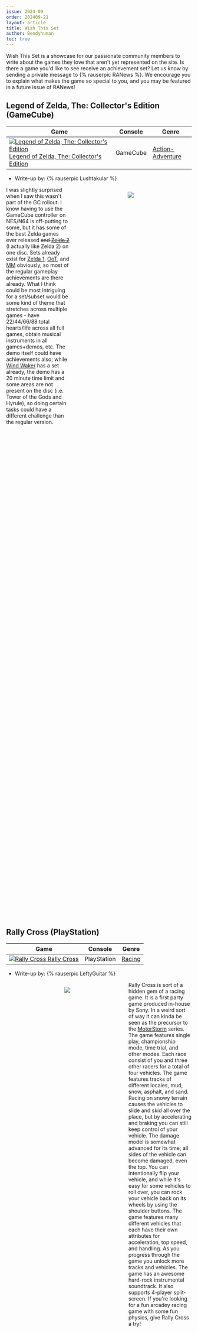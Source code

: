 ```yaml
---
issue: 2024-09
order: 202409-21
layout: article
title: Wish This Set
author: Bendyhuman
toc: true
---
```


Wish This Set is a showcase for our passionate community members to write about the games they love that aren't yet represented on the site. Is there a game you'd like to see receive an achievement set? Let us know by sending a private message to {% rauserpic RANews %}. We encourage you to explain what makes the game so special to you, and you may be featured in a future issue of RANews!

## Legend of Zelda, The: Collector's Edition (GameCube)

| Game                                                                                                                                                                                                                                                                                                  | Console  | Genre                                                       |
| ----------------------------------------------------------------------------------------------------------------------------------------------------------------------------------------------------------------------------------------------------------------------------------------------------- | -------- | ----------------------------------------------------------- |
| <a class="gameicon-link" href="https://retroachievements.org/game/2198" target="_blank" rel="noopener"> <img class="gameicon" src="https://media.retroachievements.org/Images/000001.png" alt="Legend of Zelda, The: Collector's Edition"> <span>Legend of Zelda, The: Collector's Edition</span></a> | GameCube | [Action-Adventure](https://retroachievements.org/game/2702) |

* Write-up by: {% rauserpic Lushtakular %}

<figure style="text-align:center;float:right;width:50%;height:50%">
<img src="https://cdn.mobygames.com/screenshots/15649606-the-legend-of-zelda-collectors-edition-gamecube-wind-waker-demo.png">
<figcaption></figcaption>
</figure>

I was slightly surprised when I saw this wasn't part of the GC rollout. I know having to use the GameCube controller on NES/N64 is off-putting to some, but it has some of the best Zelda games ever released ~~and [Zelda 2](https://retroachievements.org/game/1453)~~ (I actually like Zelda 2) on one disc. Sets already exist for [Zelda 1](https://retroachievements.org/game/1454), [OoT](https://retroachievements.org/game/10113), and [MM](https://retroachievements.org/game/10679) obviously, so most of the regular gameplay achievements are there already. What I think could be most intriguing for a set/subset would be some kind of theme that stretches across multiple games - have 22/44/66/88 total hearts/life across all full games, obtain musical instruments in all games+demos, etc. The demo itself could have achievements also; while [Wind Waker](https://retroachievements.org/game/9190) has a set already, the demo has a 20 minute time limit and some areas are not present on the disc (i.e. Tower of the Gods and Hyrule), so doing certain tasks could have a different challenge than the regular version.

<br clear="right"/>

## Rally Cross (PlayStation)

| Game                                                                                                                                                                                                                                       | Console     | Genre                                              |
| ------------------------------------------------------------------------------------------------------------------------------------------------------------------------------------------------------------------------------------------ | ----------- | -------------------------------------------------- |
| <a class="gameicon-link" href="https://retroachievements.org/game/15451" target="_blank" rel="noopener"> <img class="gameicon" src="https://media.retroachievements.org/Images/000001.png" alt="Rally Cross"> <span>Rally Cross</span></a> | PlayStation | [Racing](https://retroachievements.org/game/14240) |

* Write-up by: {% rauserpic LeftyGuitar %}

<figure style="text-align:center;float:left;width:50%;height:50%">
<img src="https://media.retroachievements.org/Images/067592.png">
<figcaption></figcaption>
</figure>

Rally Cross is sort of a hidden gem of a racing game. It is a first party game produced in-house by Sony. In a weird sort of way it can kinda be seen as the precursor to the [MotorStorm](https://retroachievements.org/game/20870) series. The game features single play, championship mode, time trial, and other modes. Each race consist of you and three other racers for a total of four vehicles. The game features tracks of different locales, mud, snow, asphalt, and sand. Racing on snowy terrain causes the vehicles to slide and skid all over the place, but by accelerating and braking you can still keep control of your vehicle. The damage model is somewhat advanced for its time; all sides of the vehicle can become damaged, even the top. You can intentionally flip your vehicle, and while it's easy for some vehicles to roll over, you can rock your vehicle back on its wheels by using the shoulder buttons. The game features many different vehicles that each have their own attributes for acceleration, top speed, and handling. As you progress through the game you unlock more tracks and vehicles. The game has an awesome hard-rock instrumental soundtrack. It also supports 4-player split-screen. If you're looking for a fun arcadey racing game with some fun physics, give Rally Cross a try!

<br clear="left"/>

## Makai Kingdom: Chronicles of the Sacred Tome (PlayStation 2)

| Game                                                                                                                                                                                                                                                                                                         | Console       | Genre                                                   |
| ------------------------------------------------------------------------------------------------------------------------------------------------------------------------------------------------------------------------------------------------------------------------------------------------------------ | ------------- | ------------------------------------------------------- |
| <a class="gameicon-link" href="https://retroachievements.org/game/22855" target="_blank" rel="noopener"> <img class="gameicon" src="https://media.retroachievements.org/Images/069629.png" alt="Makai Kingdom: Chronicles of the Sacred Tome"> <span>Makai Kingdom: Chronicles of the Sacred Tome</span></a> | PlayStation 2 | [Tactical RPG](https://retroachievements.org/game/3069) |

* Write-up by: {% rauserpic Minish %}

<figure style="text-align:center;float:right;width:50%;height:50%">
<img src="https://media.retroachievements.org/Images/069632.png">
<figcaption></figcaption>
</figure>

In 2003 and 2004, the number-crunching minds of [Nippon Ichi Software](https://retroachievements.org/game/18932) came together to bestow both Disgaea: Hour of Darkness and Phantom Brave onto the world, gracing Memory Cards with hundreds upon hundreds of hours of leveling, grinding, collecting, and confining, a dazzling gemstone to the PS2's library of RPGs. One year later, they proved they could refine that gem into something spectacular.

Fusing the chaotically zany nature of [Disgaea](https://retroachievements.org/game/1075) to the gameplay beats of both it and Phantom Brave, Makai Kingdom offers a substantial treasure trove of gameplay to digest with no wrong ways to approach it. Ten medics ganging on an Overlord with frying pans? You can do that! A Prinny inside a mecha suit battling it out with Thunder Gods? By all means! From its simplistic yet captivating story, the in-your-face presentation and humor, and the hours upon hours of customizable gameplay, Makai Kingdom sports an identity that hits all the marks to make an NIS game pop out in the face of any RPG fan, and by extension, as a set worthwhile to hang up on your profile.

Will you take the chance to \[INVITE] the "Most Badass Freakin' Game In The Entire Cosmos" into RA history? Let fate dictate the rest of the story...

<br clear="right"/>

## Mr. Driller: Drill Land (GameCube)

| Game                                                                                                                                                                                                                                                               | Console  | Genre                                             |
| ------------------------------------------------------------------------------------------------------------------------------------------------------------------------------------------------------------------------------------------------------------------ | -------- | ------------------------------------------------- |
| <a class="gameicon-link" href="https://retroachievements.org/game/25500" target="_blank" rel="noopener"> <img class="gameicon" src="https://media.retroachievements.org/Images/091297.png" alt="Mr. Driller: Drill Land"> <span>Mr. Driller: Drill Land</span></a> | GameCube | [Puzzle](https://retroachievements.org/game/1093) |

* Write-up by: {% rauserpic PrinnyofTime %}

<figure style="text-align:center;float:left;width:50%;height:50%">
<img src="https://media.retroachievements.org/Images/091296.png">
<figcaption></figcaption>
</figure>

I'd like to wish for Mr. Driller: Drill Land on the GameCube. It has 5 different modes, is very easy to pick up and play (mostly), and is an incredibly underrated gem on the system. Though the GCN version was only released in Japanese, you can play the game fine without knowing Japanese with the exception maybe of Tower of Druaga, which even then with a quick guide isn't too hard to figure out. It has that fun arcade feel of easy to learn yet hard to master, and is quite addicting. Plus, the soundtrack was done by Go Shiina, and if you haven't listened to it, there was absolutely ZERO reasons for him to go as hard as he did on this soundtrack, but he did and I can't recommend it enough. Seriously, just listen to the song [Kenshakou](https://youtu.be/UXDCtfZpEQw?si=JatMTHcuJeyHxhW2). It's an amazing and emotional song that probably doesn't need to be in a cutesy anime game about drilling, but it is and I'm very glad for it!

<br clear="left"/>

## Gradius Gaiden (PlayStation)

| Game                                                                                                                                                                                                                                             | Console     | Genre                                                  |
| ------------------------------------------------------------------------------------------------------------------------------------------------------------------------------------------------------------------------------------------------ | ----------- | ------------------------------------------------------ |
| <a class="gameicon-link" href="https://retroachievements.org/game/11363" target="_blank" rel="noopener"> <img class="gameicon" src="https://media.retroachievements.org/Images/026761.png" alt="Gradius Gaiden"> <span>Gradius Gaiden</span></a> | PlayStation | [Shoot 'em Up](https://retroachievements.org/game/956) |

* Write-up by: {% rauserpic Trinitroid %}

<figure style="text-align:center;float:right;width:50%;height:50%">
<img src="https://media.retroachievements.org/Images/026760.png">
<figcaption></figcaption>
</figure>

This is one of my favorite [Gradius](https://retroachievements.org/game/2849) games in the series. It basically has the running power of the PlayStation (like [Gradius V](https://retroachievements.org/game/19051)), while maintaining the colorful aspects of the previous games. There's lots of replayability with the different ships and upgrade slot customization. Heck, there's even some secrets that can only be done on a certain difficulty or other routes. The one thing that sorta bothered me is that this is the only Gradius game that doesn't have an achievement list. It'll be nice to complete this Gradius game with it, especially as it is one of the more underrated of the bunch.

<br clear="right"/>

## Monster Rancher 3 (PlayStation 2)

| Game                                                                                                                                                                                                                                                   | Console       | Genre     |
| ------------------------------------------------------------------------------------------------------------------------------------------------------------------------------------------------------------------------------------------------------ | ------------- | --------- |
| <a class="gameicon-link" href="https://retroachievements.org/game/21046" target="_blank" rel="noopener"> <img class="gameicon" src="https://media.retroachievements.org/Images/063835.png" alt="Monster Rancher 3"> <span>Monster Rancher 3</span></a> | PlayStation 2 | Simulator |

* Write-up by: {% rauserpic MysticalSylph %}

<figure style="text-align:center;float:left;width:50%;height:50%">
<img src="https://media.retroachievements.org/Images/063834.png">
<figcaption></figcaption>
</figure>

Hey RA Team! I'm here to tell you about a franchise that is very near and dear to my heart that I feel is totally overlooked on this website: [Monster Rancher](https://retroachievements.org/game/5500)! Monster Rancher began in 1997 in hopes to compete with Pokémon and Digimon. The unique premise behind this game was you raised your monsters on a farm, hence the Japanese name for the series being Monster Farm, and entered them in tournaments after you raised their stats. What really set this game series apart was the ability to scan CDs, including music discs, DVDs, and other games, to get new monsters! The games would prompt you to remove the game disc, put in the disc you want read, take that disc out, and return the game disc. It was really cool!

Despite being a niche series it still managed to have 15 games and an anime series! Some of the games on the GBA even let you use code words to obtain new monsters. It also had some really fun card game spin-offs! The monsters I've always felt were uniquely designed from absolutely adorable to extremely cool looking! They were original and felt very unique.

However, in this series there is one game that of course is my absolute favorite: Monster Rancher 3. It was released on the PS2 and somehow still to this day is one of the most cozy games I've ever played or seen. They went all out on giving you different locations to raise your monsters, and even let you explore these locations with your monsters! It really added a unique sense of bonding with raising your creatures in a way I've never seen another game capture. On top of that, the game has really vibrant colors that just pop and feel so warm and relaxing. The graphics are cute and charming, plus the music just lends itself so well to the overall tone of the game. The atmosphere is just oozing with comfortable vibes and cozy feelings that the game has always stood out to me.

Monster Rancher 3 has always felt overlooked in a series that is already obscure and niche to the gaming world. I've put countless hours into it as a young girl and feel like it deserves a chance to have the spotlight shone on it now that I'm older. I would love to see this gorgeous game have a wonderful set. I feel it could help encourage players to win all the tournaments, raise the best monsters, explore the wonderfully unique areas, and see everything this charming little game has to offer.

<br clear="left"/>

## Unreal Tournament (PlayStation 2/Dreamcast)

| Game                                                                                                                                                                                                                                                   | Console       | Genre                |
| ------------------------------------------------------------------------------------------------------------------------------------------------------------------------------------------------------------------------------------------------------ | ------------- | -------------------- |
| <a class="gameicon-link" href="https://retroachievements.org/game/21560" target="_blank" rel="noopener"> <img class="gameicon" src="https://media.retroachievements.org/Images/000001.png" alt="Unreal Tournament"> <span>Unreal Tournament</span></a> | PlayStation 2 | First-Person Shooter |
| <a class="gameicon-link" href="https://retroachievements.org/game/329" target="_blank" rel="noopener"> <img class="gameicon" src="https://media.retroachievements.org/Images/055747.png" alt="Unreal Tournament"> <span>Unreal Tournament</span></a>   | Dreamcast     | First-Person Shooter |

* Write-up by: {% rauserpic FlakBlast %}

<figure style="text-align:center;float:right;width:50%;height:50%">
<img src="https://media.retroachievements.org/Images/066220.png">
<figcaption></figcaption>
</figure>

Unreal Tournament is one of the greatest FPS games of all time, and quite frankly it deserves way more respect than it currently gets. Long before the days of Fortnite, Unreal was Epic Games' flagship franchise back in the day, to the point where it's the namesake of their signature engine. Developed as a multiplayer arena shooter, the game is jampacked with content, even on the watered down console ports. With over 40+ well crafted battlefields, 13 tools of destruction, and a multitude of mutators to change up the gameplay, UT99 is bound to keep you fragging for hours upon hours.

By the end of 2001, the original PC version sold over 2 million copies, enough to warrant some sequels and spin-offs, as well as a couple of ports. Released as a US launch title, the PS2 version of Unreal Tournament brought the carnage to split-screen with a few exclusive maps. The Dreamcast would follow suit near the end of its lifespan, with the addition of online play via SegaNet and a LOT more exclusive maps, even if they're just ripped from the then popular Rocket Arena mod. Of course, these ports were far from perfect; not only were they riddled with performance issues, but not all the content was brought over from the PC version, namely certain maps as well as Assault mode for the Dreamcast release. The default controls for the DualShock 2 and Dreamcast controllers aren't...ideal, to put it nicely, but thankfully you can customize the layout, or even just use keyboard and mouse.

Sadly, Epic Games does not look back so fondly on the series that put them on the map. Not only have they cancelled Unreal Tournament 4, but they've also delisted the rest of the franchise on digital storefronts and shut down the original master servers. Thankfully, the community lives on, opting to kill each other on custom servers, and continuing to make custom maps, mods, characters and patches to this day. If the console ports were ever to receive achievement sets, I'm sure it will bring in new fans to the long forgotten Unreal franchise, as well as have older ones take a look at this...interesting chapter in the franchise's history.

(Also side note but considering the PC version of [Final Fantasy XI](https://retroachievements.org/game/28275) has an achievement set, I think it'd be possible to mod RA support into the original UT99, among other PC classics...not expecting it to happen, but it'd be nice!)

<br clear="right"/>

## Wacky Worlds Creativity Studio (Genesis/Mega Drive)

| Game                                                                                                                                                                                                                                                                            | Console            | Genre                                            |
| ------------------------------------------------------------------------------------------------------------------------------------------------------------------------------------------------------------------------------------------------------------------------------- | ------------------ | ------------------------------------------------ |
| <a class="gameicon-link" href="https://retroachievements.org/game/4495" target="_blank" rel="noopener"> <img class="gameicon" src="https://media.retroachievements.org/Images/102116.png" alt="Wacky Worlds Creativity Studio"> <span>Wacky Worlds Creativity Studio</span></a> | Genesis/Mega Drive | [Other](https://retroachievements.org/game/5664) |

* Write-up by: {% rauserpic MetalShadowOverlord %}

<figure style="text-align:center;float:left;width:50%;height:50%">
<img src="https://media.retroachievements.org/Images/102087.png">
<figcaption></figcaption>
</figure>

My submission is for the Sega Genesis/Mega Drive game Wacky Worlds Creativity Studio. This fun little game I used to enjoy as a kid is basically Sega's version of [Mario Paint](https://retroachievements.org/game/1013), minus an actual paint program. Instead of painting you place animated "stickers" onto the worlds with a hand cursor called the Glove, and color with the Coloring Glove. You can animate the stickers with the Magic Glove. There's also a Music Machine where you can, as the name suggests, make music. While I admit I think it might be a touch difficult to do, I'd honestly love to see what people come up with for an achievement set.

<br clear="left"/>

## Chibi-Robo! Clean Sweep! \| Okaeri! Chibi-Robo! Happy Rich Oosouji (Nintendo DS)

| Game                                                                                                                                                                                                                                                                                                                                                     | Console     | Genre            |
| -------------------------------------------------------------------------------------------------------------------------------------------------------------------------------------------------------------------------------------------------------------------------------------------------------------------------------------------------------- | ----------- | ---------------- |
| <a class="gameicon-link" href="https://retroachievements.org/game/17487" target="_blank" rel="noopener"> <img class="gameicon" src="https://media.retroachievements.org/Images/069478.png" alt="Chibi-Robo! Clean Sweep! \| Okaeri! Chibi-Robo! Happy Rich Oosouji"> <span>Chibi-Robo! Clean Sweep! \| Okaeri! Chibi-Robo! Happy Rich Oosouji</span></a> | Nintendo DS | Action-Adventure |

* Write-up by: {% rauserpic Sushi81 %}

<figure style="text-align:center;float:right;width:50%;height:50%">
<img src="https://media.retroachievements.org/Images/042476.png">
<figcaption></figcaption>
</figure>

Chibi-Robo! The forgotten mascot.

Chibi-Robo is a tiny robot whose sole purpose is to bring happiness to everyone who has the pleasure of meeting him. Living in a big house, Chibi-Robo has to clean, tidy up, take care of the problems of the inhabitants (each more unique than the other), be there for the family, solve mysteries, and lots of other little things. The Chibi-Robo [series](https://retroachievements.org/game/20139) began with the excellent [GameCube](https://retroachievements.org/game/25431) game, which had the honor of being part of the console rollout on July 15. This follow-up, only available on Nintendo DS and in Japan, had a very nice fan translation called Chibi-Robo! Clean Sweep! and is the direct sequel to the GameCube opus.

If you are looking for a game like no other, unique and refreshing, then no more excuses - it's time to give happiness to people.

<br clear="right"/>

## bit Generations: Dotstream (Game Boy Advance)

| Game                                                                                                                                                                                                                                                                    | Console          | Genre  |
| ----------------------------------------------------------------------------------------------------------------------------------------------------------------------------------------------------------------------------------------------------------------------- | ---------------- | ------ |
| <a class="gameicon-link" href="https://retroachievements.org/game/7451" target="_blank" rel="noopener"> <img class="gameicon" src="https://media.retroachievements.org/Images/000001.png" alt="bit Generations: Dotstream"> <span>bit Generations: Dotstream</span></a> | Game Boy Advance | Racing |

* Write-up by: {% rauserpic ursineultra %}

<figure style="text-align:center;float:left;width:50%;height:50%">
<img src="https://cdn.mobygames.com/screenshots/15647611-dotstream-game-boy-advance-get-pass-the-squares.png">
<figcaption></figcaption>
</figure>

My most wished for set is bit Generations: Dotstream!

[bit Generations](https://retroachievements.org/game/7002) was a series of "micro" games released by Nintendo in two batches in July of 2006, exclusively in Japan. Each game was released in a super stylish tiny white box that matched the minimalist aesthetic of the games themselves. I imported them at the time based almost completely on the look of these boxes - there was something very compelling about game boxes that wouldn't look out of place next to a coffee table art book. The games themselves vary wildly in quality, but the best of them are very addictive, very simple games. The superb [Dialhex](https://retroachievements.org/game/8869) and [Orbital](https://retroachievements.org/game/8817) already have sets, but Dotstream was always my favourite of the series.

Dotstream is a line racer that encouraged precision, featuring gorgeous neon graphics and a fantastic chiptune soundtrack. It's kind of like [Wipeout](https://retroachievements.org/game/8230) crossed with [Rez](https://retroachievements.org/game/3419) and then reduced to its absolute barest components. Across five GPs you are a line and you race against a bunch of other lines, hitting speed boosts, collecting items, and avoiding obstacles. It's a very cool, very addictive slice of strange GBA esoterica which I would love to see some achievements for!

<br clear="left"/>